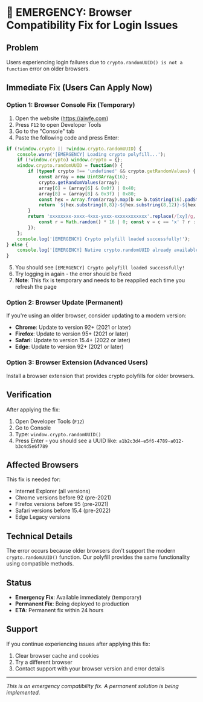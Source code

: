 # 🚨 EMERGENCY: Browser Compatibility Fix for Login Issues

## Problem
Users experiencing login failures due to `crypto.randomUUID() is not a function` error on older browsers.

## Immediate Fix (Users Can Apply Now)

### Option 1: Browser Console Fix (Temporary)
1. Open the website (https://aiwfe.com)
2. Press `F12` to open Developer Tools
3. Go to the "Console" tab
4. Paste the following code and press Enter:

```javascript
if (!window.crypto || !window.crypto.randomUUID) {
    console.warn('[EMERGENCY] Loading crypto polyfill...');
    if (!window.crypto) window.crypto = {};
    window.crypto.randomUUID = function() {
        if (typeof crypto !== 'undefined' && crypto.getRandomValues) {
            const array = new Uint8Array(16);
            crypto.getRandomValues(array);
            array[6] = (array[6] & 0x0f) | 0x40; 
            array[8] = (array[8] & 0x3f) | 0x80;
            const hex = Array.from(array).map(b => b.toString(16).padStart(2, '0')).join('');
            return `${hex.substring(0,8)}-${hex.substring(8,12)}-${hex.substring(12,16)}-${hex.substring(16,20)}-${hex.substring(20,32)}`;
        }
        return 'xxxxxxxx-xxxx-4xxx-yxxx-xxxxxxxxxxxx'.replace(/[xy]/g, function(c) {
            const r = Math.random() * 16 | 0; const v = c == 'x' ? r : (r & 0x3 | 0x8); return v.toString(16);
        });
    };
    console.log('[EMERGENCY] Crypto polyfill loaded successfully!');
} else {
    console.log('[EMERGENCY] Native crypto.randomUUID already available');
}
```

5. You should see `[EMERGENCY] Crypto polyfill loaded successfully!`
6. Try logging in again - the error should be fixed
7. **Note**: This fix is temporary and needs to be reapplied each time you refresh the page

### Option 2: Browser Update (Permanent)
If you're using an older browser, consider updating to a modern version:
- **Chrome**: Update to version 92+ (2021 or later)
- **Firefox**: Update to version 95+ (2021 or later) 
- **Safari**: Update to version 15.4+ (2022 or later)
- **Edge**: Update to version 92+ (2021 or later)

### Option 3: Browser Extension (Advanced Users)
Install a browser extension that provides crypto polyfills for older browsers.

## Verification
After applying the fix:
1. Open Developer Tools (`F12`)
2. Go to Console
3. Type: `window.crypto.randomUUID()`
4. Press Enter - you should see a UUID like: `a1b2c3d4-e5f6-4789-a012-b3c4d5e6f789`

## Affected Browsers
This fix is needed for:
- Internet Explorer (all versions)
- Chrome versions before 92 (pre-2021)
- Firefox versions before 95 (pre-2021)
- Safari versions before 15.4 (pre-2022)
- Edge Legacy versions

## Technical Details
The error occurs because older browsers don't support the modern `crypto.randomUUID()` function. Our polyfill provides the same functionality using compatible methods.

## Status
- **Emergency Fix**: Available immediately (temporary)
- **Permanent Fix**: Being deployed to production
- **ETA**: Permanent fix within 24 hours

## Support
If you continue experiencing issues after applying this fix:
1. Clear browser cache and cookies
2. Try a different browser
3. Contact support with your browser version and error details

---
*This is an emergency compatibility fix. A permanent solution is being implemented.*